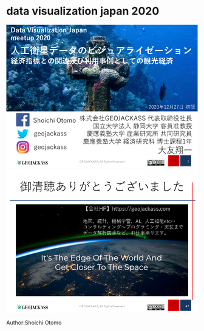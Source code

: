 # data visualization japan 2020

![top_image](img/pp1.png "top")
![end_image](img/pp47.png "end")

Author:Shoichi Otomo
